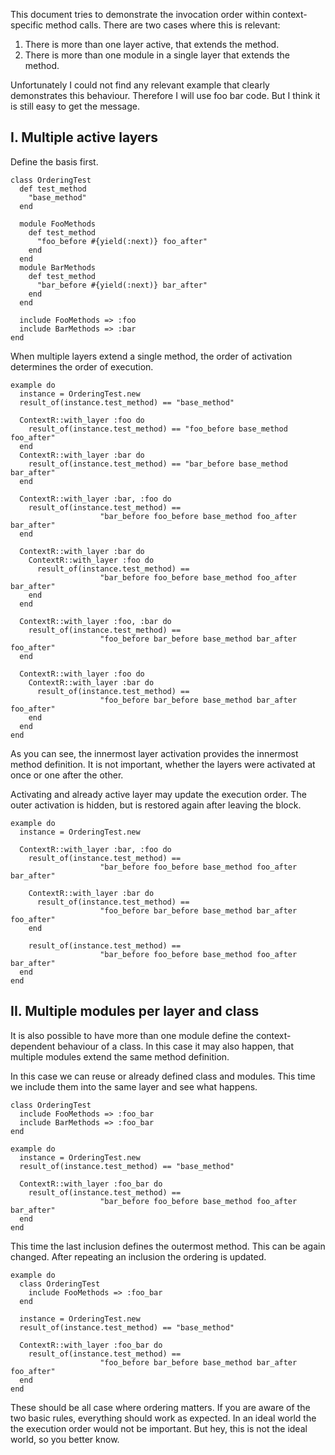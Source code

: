 This document tries to demonstrate the invocation order within 
context-specific method calls. There are two cases where this is relevant:
1. There is more than one layer active, that extends the method.
2. There is more than one module in a single layer that extends the method.

Unfortunately I could not find any relevant example that clearly demonstrates
this behaviour. Therefore I will use foo bar code. But I think it is still
easy to get the message.

I. Multiple active layers
-------------------------

Define the basis first.

    class OrderingTest
      def test_method 
        "base_method"
      end

      module FooMethods
        def test_method
          "foo_before #{yield(:next)} foo_after"
        end
      end
      module BarMethods
        def test_method
          "bar_before #{yield(:next)} bar_after"
        end
      end

      include FooMethods => :foo
      include BarMethods => :bar
    end

When multiple layers extend a single method, the order of activation 
determines the order of execution.

    example do
      instance = OrderingTest.new
      result_of(instance.test_method) == "base_method"

      ContextR::with_layer :foo do
        result_of(instance.test_method) == "foo_before base_method foo_after"
      end
      ContextR::with_layer :bar do
        result_of(instance.test_method) == "bar_before base_method bar_after"
      end

      ContextR::with_layer :bar, :foo do
        result_of(instance.test_method) == 
                        "bar_before foo_before base_method foo_after bar_after"
      end

      ContextR::with_layer :bar do
        ContextR::with_layer :foo do
          result_of(instance.test_method) == 
                        "bar_before foo_before base_method foo_after bar_after"
        end
      end

      ContextR::with_layer :foo, :bar do
        result_of(instance.test_method) == 
                        "foo_before bar_before base_method bar_after foo_after"
      end

      ContextR::with_layer :foo do
        ContextR::with_layer :bar do
          result_of(instance.test_method) == 
                        "foo_before bar_before base_method bar_after foo_after"
        end
      end
    end

As you can see, the innermost layer activation provides the innermost method
definition. It is not important, whether the layers were activated at once
or one after the other.

Activating and already active layer may update the execution order. The outer
activation is hidden, but is restored again after leaving the block.

    example do
      instance = OrderingTest.new

      ContextR::with_layer :bar, :foo do
        result_of(instance.test_method) == 
                        "bar_before foo_before base_method foo_after bar_after"

        ContextR::with_layer :bar do
          result_of(instance.test_method) == 
                        "foo_before bar_before base_method bar_after foo_after"
        end

        result_of(instance.test_method) == 
                        "bar_before foo_before base_method foo_after bar_after"
      end
    end


II. Multiple modules per layer and class
----------------------------------------

It is also possible to have more than one module define the context-dependent
behaviour of a class. In this case it may also happen, that multiple modules
extend the same method definition.

In this case we can reuse or already defined class and modules. This time
we include them into the same layer and see what happens.

    class OrderingTest
      include FooMethods => :foo_bar
      include BarMethods => :foo_bar
    end
     
    example do
      instance = OrderingTest.new
      result_of(instance.test_method) == "base_method"

      ContextR::with_layer :foo_bar do
        result_of(instance.test_method) == 
                        "bar_before foo_before base_method foo_after bar_after"
      end
    end

This time the last inclusion defines the outermost method. This can be again
changed. After repeating an inclusion the ordering is updated.

    example do
      class OrderingTest
        include FooMethods => :foo_bar
      end

      instance = OrderingTest.new
      result_of(instance.test_method) == "base_method"

      ContextR::with_layer :foo_bar do
        result_of(instance.test_method) == 
                        "foo_before bar_before base_method bar_after foo_after"
      end
    end

These should be all case where ordering matters. If you are aware of the
two basic rules, everything should work as expected. In an ideal world the
the execution order would not be important. But hey, this is not the ideal
world, so you better know.
